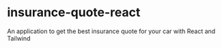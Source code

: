 # insurance-quote-react
An application to get the best insurance quote for your car with React and Tailwind
